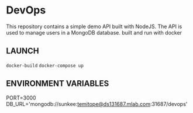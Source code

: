 # DevOps
This repository contains a simple demo API built with NodeJS. The API is used to manage users in a MongoDB database. built and run with docker

## LAUNCH 
`docker-build`
`docker-compose up`


## ENVIRONMENT VARIABLES
PORT=3000
DB_URL='mongodb://sunkee:temitope@ds131687.mlab.com:31687/devops'
